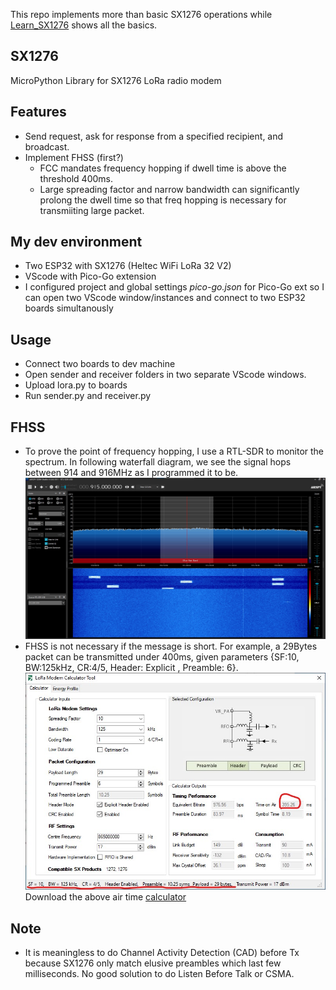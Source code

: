 This repo implements more than basic SX1276 operations while [Learn_SX1276](https://github.com/xg590/Learn_SX1276) shows all the basics. 
## SX1276
MicroPython Library for SX1276 LoRa radio modem 
## Features 
* Send request, ask for response from a specified recipient, and broadcast. 
* Implement FHSS (first?)
  * FCC mandates frequency hopping if dwell time is above the threshold 400ms.  
  * Large spreading factor and narrow bandwidth can significantly prolong the dwell time so that freq hopping is necessary for transmiiting large packet.
## My dev environment
* Two ESP32 with SX1276 (Heltec WiFi LoRa 32 V2)
* VScode with Pico-Go extension 
* I configured project and global settings <i>pico-go.json</i> for Pico-Go ext so I can open two VScode window/instances and connect to two ESP32 boards simultanously
## Usage
* Connect two boards to dev machine
* Open sender and receiver folders in two separate VScode windows.
* Upload lora.py to boards 
* Run sender.py and receiver.py
## FHSS
* To prove the point of frequency hopping, I use a RTL-SDR to monitor the spectrum. In following waterfall diagram, we see the signal hops between 914 and 916MHz as I programmed it to be.
<img src="misc/fhss.jpg"></img>
* FHSS is not necessary if the message is short. For example, a 29Bytes packet can be transmitted under 400ms, given parameters {SF:10, BW:125kHz, CR:4/5, Header: Explicit , Preamble: 6}. 
<img src="misc/airtime_calculator.jpg"></img><br>
Download the above air time [calculator](misc/airtime_calculator.zip)
## Note
* It is meaningless to do Channel Activity Detection (CAD) before Tx because SX1276 only match elusive preambles which last few milliseconds. No good solution to do Listen Before Talk or CSMA. 
